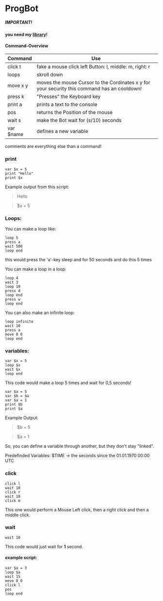 # ProgBot

##### IMPORTANT!
__you need my [library](http://github.com/mrbesen/Y-Lib)!__


#### Command-Overview
Command | Use
--------|----------
click t | fake a mouse click left Button: l, middle: m, right: r
loops | skroll down 
move x y | moves the mouse Cursor to the Cordinates x y for your security this command has an cooldown!
press k | "Presses" the Keyboard key
print a | prints a text to the console
pos | returns the Position of the mouse
wait s |make the Bot wait for (s/10) seconds
var $name | defines a new variable

comments are everything else than a command!
### print
```
var $x = 5
print "Hello"
print $x
```
Example output from this script:
>Hello

>$x = 5

### Loops:
You can make a loop like:
```
loop 5
press a
wait 500
loop end
```
this would press the 'a'-key sleep and for 50 seconds and do this 5 times

You can make a loop in a loop:
```
loop 4
wait 3
loop 10
press d
loop end
press w
loop end
```

You can also make an infinite loop:
```
loop infinite
wait 10
press a
move 0 0
loop end
```

### variables:
```
var $x = 5
loop $x
wait $x
loop end
```
This code would make a loop 5 times and wait for 0,5 seconds!

```
var $a = 5
var $b = $a
var $a = 1
print $b
print $a
```
Example Output:
>$b = 5

>$a = 1

So, you can define a variable through another, but they don't stay "linked".


Predefinded Variables: 
$TIME -> the seconds since the 01.01.1970 00:00 UTC

### click
```
click l
wait 10
click r
wait 10
click m
```
This one would perform a Mouse Left click, then a right click and then a middle click.

### wait
```
wait 10
```
This code would just wait for __1__ second.

#### example script:
```
var $a = 3
loop $a
wait 15
move 0 0
click l
pos
loop end
```